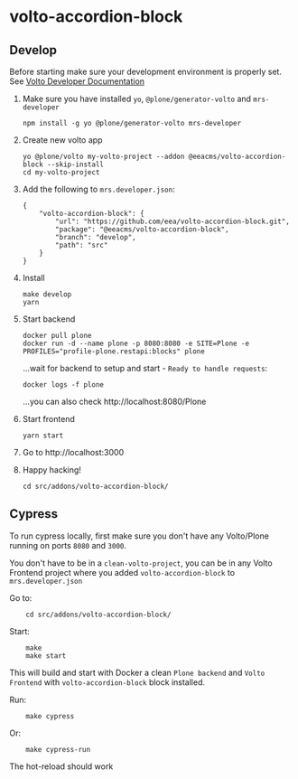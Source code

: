 # volto-accordion-block

## Develop

Before starting make sure your development environment is properly set. See [Volto Developer Documentation](https://docs.voltocms.com/getting-started/install/)

1.  Make sure you have installed `yo`, `@plone/generator-volto` and `mrs-developer`

        npm install -g yo @plone/generator-volto mrs-developer

1.  Create new volto app

        yo @plone/volto my-volto-project --addon @eeacms/volto-accordion-block --skip-install
        cd my-volto-project

1.  Add the following to `mrs.developer.json`:

        {
            "volto-accordion-block": {
                "url": "https://github.com/eea/volto-accordion-block.git",
                "package": "@eeacms/volto-accordion-block",
                "branch": "develop",
                "path": "src"
            }
        }

1.  Install

        make develop
        yarn

1.  Start backend

        docker pull plone
        docker run -d --name plone -p 8080:8080 -e SITE=Plone -e PROFILES="profile-plone.restapi:blocks" plone

    ...wait for backend to setup and start - `Ready to handle requests`:

        docker logs -f plone

    ...you can also check http://localhost:8080/Plone

1.  Start frontend

        yarn start

1.  Go to http://localhost:3000

1.  Happy hacking!

        cd src/addons/volto-accordion-block/

## Cypress

To run cypress locally, first make sure you don't have any Volto/Plone running on ports `8080` and `3000`.

You don't have to be in a `clean-volto-project`, you can be in any Volto Frontend 
project where you added `volto-accordion-block` to `mrs.developer.json`

Go to:

        cd src/addons/volto-accordion-block/

Start:

        make
        make start

This will build and start with Docker a clean `Plone backend` and `Volto Frontend` with `volto-accordion-block` block installed.

Run:

        make cypress

Or:

        make cypress-run

The hot-reload should work